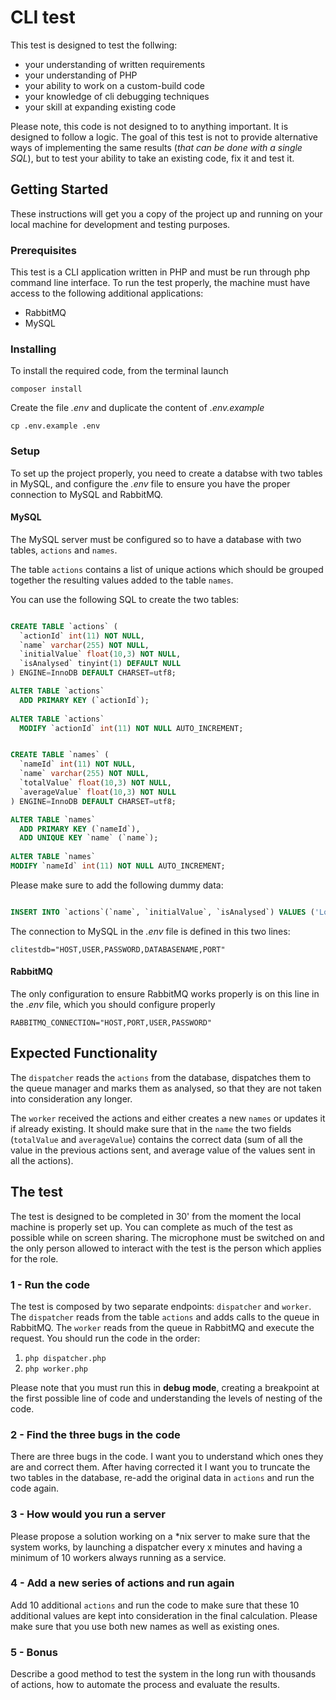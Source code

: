 # CLI test

This test is designed to test the follwing:
* your understanding of written requirements
* your understanding of PHP
* your ability to work on a custom-build code
* your knowledge of cli debugging techniques
* your skill at expanding existing code

Please note, this code is not designed to to anything important. It is designed to follow a logic. The goal of this test is not to provide alternative ways of implementing the same results (_that can be done with a single SQL_), but to test your ability to take an existing code, fix it and test it.

## Getting Started

These instructions will get you a copy of the project up and running on your local machine for development and testing purposes.

### Prerequisites

This test is a CLI application written in PHP and must be run through php command line interface. To run the test properly, the machine must have access to the following additional applications:
* RabbitMQ
* MySQL

### Installing

To install the required code, from the terminal launch

```
composer install
```

Create the file _.env_ and duplicate the content of _.env.example_

```
cp .env.example .env
```

### Setup

To set up the project properly, you need to create a databse with two tables in MySQL, and configure the _.env_ file to ensure you have the proper connection to MySQL and RabbitMQ. 

#### MySQL

The MySQL server must be configured so to have a database with two tables, `actions` and `names`.

The table `actions` contains a list of unique actions which should be grouped together the resulting values added to the table `names`.

You can use the following SQL to create the two tables:

```sql

CREATE TABLE `actions` (
  `actionId` int(11) NOT NULL,
  `name` varchar(255) NOT NULL,
  `initialValue` float(10,3) NOT NULL,
  `isAnalysed` tinyint(1) DEFAULT NULL
) ENGINE=InnoDB DEFAULT CHARSET=utf8;

ALTER TABLE `actions`
  ADD PRIMARY KEY (`actionId`);
  
ALTER TABLE `actions`
  MODIFY `actionId` int(11) NOT NULL AUTO_INCREMENT;

```

```sql

CREATE TABLE `names` (
  `nameId` int(11) NOT NULL,
  `name` varchar(255) NOT NULL,
  `totalValue` float(10,3) NOT NULL,
  `averageValue` float(10,3) NOT NULL
) ENGINE=InnoDB DEFAULT CHARSET=utf8;

ALTER TABLE `names`
  ADD PRIMARY KEY (`nameId`),
  ADD UNIQUE KEY `name` (`name`);
  
ALTER TABLE `names`
MODIFY `nameId` int(11) NOT NULL AUTO_INCREMENT;

```

Please make sure to add the following dummy data:

```sql

INSERT INTO `actions`(`name`, `initialValue`, `isAnalysed`) VALUES ('London',10,0), ('Rome',10,0),('London',5,0),('London',15,0),('New York',8,0),('Rome',10,0);

```

The connection to MySQL in the _.env_ file is defined in this two lines:

```
clitestdb="HOST,USER,PASSWORD,DATABASENAME,PORT"
```

#### RabbitMQ

The only configuration to ensure RabbitMQ works properly is on this line in the _.env_ file, which you should configure properly

```
RABBITMQ_CONNECTION="HOST,PORT,USER,PASSWORD"
``` 

## Expected Functionality

The `dispatcher` reads the `actions` from the database, dispatches them to the queue manager and marks them as analysed, so that they are not taken into consideration any longer.

The `worker` received the actions and either creates a new `names` or updates it if already existing. It should make sure that in the `name` the two fields (`totalValue` and `averageValue`) contains the correct data (sum of all the value in the previous actions sent, and average value of the values sent in all the actions).
 
## The test

The test is designed to be completed in 30' from the moment the local machine is properly set up. You can complete as much of the test as possible while on screen sharing. The microphone must be switched on and the only person allowed to interact with the test is the person which applies for the role.

### 1 - Run the code

The test is composed by two separate endpoints: `dispatcher` and `worker`. The `dispatcher` reads from the table `actions` and adds calls to the queue in RabbitMQ. The `worker` reads from the queue in RabbitMQ and execute the request. You should run the code in the order:

1. `php dispatcher.php`
2. `php worker.php`

Please note that you must run this in **debug mode**, creating a breakpoint at the first possible line of code and understanding the levels of nesting of the code.

### 2 - Find the three bugs in the code

There are three bugs in the code. I want you to understand which ones they are and correct them. After having corrected it I want you to truncate the two tables in the database, re-add the original data in `actions` and run the code again.

### 3 - How would you run a server

Please propose a solution working on a *nix server to make sure that the system works, by launching a dispatcher every x minutes and having a minimum of 10 workers always running as a service.

### 4 - Add a new series of actions and run again

Add 10 additional `actions` and run the code to make sure that these 10 additional values are kept into consideration in the final calculation. Please make sure that you use both new names as well as existing ones.

### 5 - Bonus

Describe a good method to test the system in the long run with thousands of actions, how to automate the process and evaluate the results.